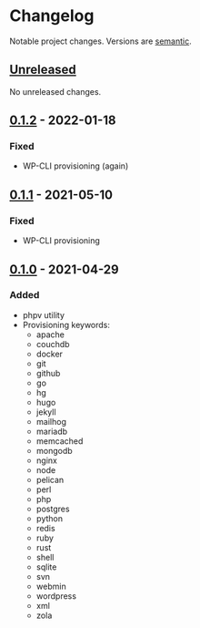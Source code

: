 # Changelog

Notable project changes. Versions are [semantic][].

## [Unreleased][]

No unreleased changes.

## [0.1.2][] - 2022-01-18

### Fixed

- WP-CLI provisioning (again)

## [0.1.1][] - 2021-05-10

### Fixed

- WP-CLI provisioning

## [0.1.0][] - 2021-04-29

### Added

- phpv utility
- Provisioning keywords:
  - apache
  - couchdb
  - docker
  - git
  - github
  - go
  - hg
  - hugo
  - jekyll
  - mailhog
  - mariadb
  - memcached
  - mongodb
  - nginx
  - node
  - pelican
  - perl
  - php
  - postgres
  - python
  - redis
  - ruby
  - rust
  - shell
  - sqlite
  - svn
  - webmin
  - wordpress
  - xml
  - zola

[unreleased]: https://github.com/mgsisk/providence/compare/v0.1.2...HEAD
[0.1.2]: https://github.com/mgsisk/providence/compare/v0.1.1...v0.1.2
[0.1.1]: https://github.com/mgsisk/providence/compare/v0.1.0...v0.1.1
[0.1.0]: https://github.com/mgsisk/providence/tree/v0.1.0
[semantic]: https://semver.org
